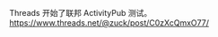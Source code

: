 <p>Threads 开始了联邦 ActivityPub 测试。<br /><a href="https://www.threads.net/@zuck/post/C0zXcQmxO77/" target="_blank" rel="nofollow noopener" translate="no"><span class="invisible">https://www.</span><span class="ellipsis">threads.net/@zuck/post/C0zXcQm</span><span class="invisible">xO77/</span></a></p>